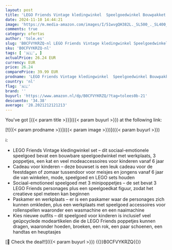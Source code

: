 ```yaml
---
layout: post
title: 'LEGO Friends Vintage kledingwinkel  Speelgoedwinkel Bouwpakket voor Kinderen  Leuk Cadeau voor Meisjes en Jongens vanaf 6 jaar met Olly  Liann en Jordin Personages Poppetjes en Kat Figuur 42614'
date: 2024-11-10 14:44:21
image: 'https://m.media-amazon.com/images/I/51wvgQH382L._SL500_._SL400_.jpg'
comments: true
category: ofertas
author: 'tole.es'
slug: 'B0CFVYKRZQ-nl LEGO Friends Vintage kledingwinkel Speelgoedwinkel...'
sku: 'B0CFVYKRZQ-nl'
tags: [ '🇳🇱', ]
actualPrice: 26.24 EUR
currency: EUR
price: 26.24
comparePrice: 39.99 EUR
prodname: 'LEGO Friends Vintage kledingwinkel  Speelgoedwinkel Bouwpakket voor Kinderen  Leuk Cadeau voor Meisjes en Jongens vanaf 6 jaar met Olly  Liann en Jordin Personages Poppetjes en Kat Figuur 42614'
country: 'nl'
flag: '🇳🇱'
brand: ''
buyurl: 'https://www.amazon.nl/dp/B0CFVYKRZQ/?tag=tolees0b-21'
descuento: '34.38'
average: '28.2021212121213'
---
```


You've got [{{< param title >}}]({{< param buyurl >}}) at the following link:

[![{{< param prodname >}}]({{< param image >}})]({{< param buyurl >}})

ℹ️:

- LEGO Friends Vintage kledingwinkel set – dit sociaal-emotionele speelgoed bevat een bouwbare speelgoedwinkel met werkplaats, 3 poppetjes, een kat en veel modeaccessoires voor kinderen vanaf 6 jaar
- Cadeau voor kinderen – deze bouwset is een leuk cadeau voor de feestdagen of zomaar tussendoor voor meisjes en jongens vanaf 6 jaar die van winkelen, mode, speelgoed en LEGO sets houden
- Sociaal-emotioneel speelgoed met 3 minipoppetjes – de set bevat 3 LEGO Friends personages plus een speelgoedkat figuur, zodat het creatieve spel meteen kan beginnen
- Paskamer en werkplaats – er is een paskamer waar de personages zich kunnen omkleden, plus een werkplaats met speelgoed accessoires voor rollenspellen waaronder een wasmachine en een naaimachine
- Kies nieuwe outfits – dit speelgoed voor kinderen is inclusief veel geüpcyclede modeartikelen die de LEGO Friends poppetjes kunnen dragen, waaronder hoeden, broeken, een rok, een paar schoenen, een handtas en heuptasjes

[🛒 Check the deal!!]({{< param buyurl >}})
{{<world>}}B0CFVYKRZQ{{</world>}}
